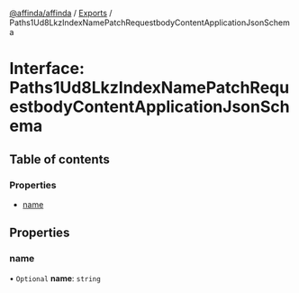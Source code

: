 [@affinda/affinda](../README.md) / [Exports](../modules.md) / Paths1Ud8LkzIndexNamePatchRequestbodyContentApplicationJsonSchema

# Interface: Paths1Ud8LkzIndexNamePatchRequestbodyContentApplicationJsonSchema

## Table of contents

### Properties

- [name](Paths1Ud8LkzIndexNamePatchRequestbodyContentApplicationJsonSchema.md#name)

## Properties

### name

• `Optional` **name**: `string`
